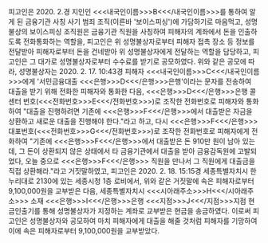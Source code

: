피고인은 2020. 2.경 지인인 <<<내국인이름>>>B<<</내국인이름>>>를 통하여 알게 된 금융기관 사칭 사기 범죄 조직(이른바 '보이스피싱')에 가담하기로 마음먹고, 성명불상의 보이스피싱 조직원은 금융기관 직원을 사칭하여 피해자의 계좌에서 돈을 인출하도록 전화통화하는 역할을, 피고인은 위 성명불상자로부터 피해자 접촉 장소 등 정보를 전달받아 피해자로부터 돈을 건네받아 위 성명불상자에게 전달하는 역할을 담당하고, 피고인은 그 대가로 성명불상자로부터 수수료를 받기로 공모하였다.
위와 같은 공모에 따라, 성명불상자는 2020. 2. 17. 10:43경 피해자 <<<내국인이름>>>C<<</내국인이름>>>에게 '서민금융대출 <<<은행>>>D<<</은행>>>은행'이라는 문자를 전송하여 대출을 받기 위해 전화한 피해자와 통화한 다음, <<<은행>>>D<<</은행>>>은행 콜센터 번호(<<<전화번호>>>E<<</전화번호>>>)로 조작한 전화번호로 피해자와 통화하여 "대출을 진행하려면 기존에 <<<은행>>>F<<</은행>>>에서 대출받은 자금을 상환하고 새로운 대출을 진행해야 한다."라고 하고, 다시 <<<은행>>>F<<</은행>>> 대표번호(<<<전화번호>>>G<<</전화번호>>>)로 조작한 전화번호로 피해자에게 전화하여 "기존에 <<<은행>>>F<<</은행>>>에서 대출받은 돈 910만 원이 남아 있는데, 그 돈이 상환되지 않은 상태에서 타 금융기관에서 대출을 받아 금융감독원에 고발되었다, 오늘 중으로 <<<은행>>>F<<</은행>>> 직원을 만나서 그 직원에게 대출금을 직접 상환해라."라고 거짓말하였고, 피고인은 2020. 2. 18. 15:15경 세종특별자치시 한누리대로 2130에 있는 세종시청 1층 로비에서, 위와 같은 거짓말에 속은 피해자로부터 9,100,000원을 교부받은 다음, 세종특별자치시 <<<시아래주소>>>H<<</시아래주소>>> 소재 <<<은행>>>I<<</은행>>>은행 <<<지점>>>J<<</지점>>>지점 현금인출기를 통해 성명불상자가 지정하는 계좌로 교부받은 현금을 송금하였다.
이로써 피고인은 성명불상자와 공모하여 마치 피해자에게 대출을 해줄 것처럼 피해자를 기망하여 이에 속은 피해자로부터 9,100,000원을 교부받았다.